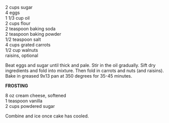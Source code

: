 ---
---


2 cups sugar  
4 eggs  
1 1/3 cup oil   
2 cups flour  
2 teaspoon baking soda  
2 teaspoon baking powder  
1/2 teaspoon salt  
4 cups grated carrots  
1/2 cup walnuts  
raisins, optional  

Beat eggs and sugar until thick and pale. Stir in the oil gradually. Sift dry ingredients and fold 
into mixture. Then fold in carrots and nuts (and raisins). Bake in greased 9x13 pan at 350 degrees for 35-45 
minutes. 

**FROSTING**

8 oz cream cheese, softened  
1 teaspoon vanilla  
2 cups powdered sugar  

Combine and ice once cake has cooled.
